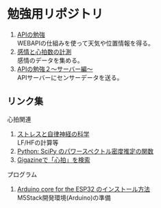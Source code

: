 # 勉強用リポジトリ

1. [APIの勉強](https://github.com/tanopanta/benkyooo/tree/master/api_benkyo)   
WEBAPIの仕組みを使って天気や位置情報を得る。
1. [感情と心拍数の計測](https://github.com/tanopanta/benkyooo/tree/master/hr_keisoku)   
感情のデータを集める。   
1. [APIの勉強２～サーバー編～](https://github.com/tanopanta/benkyooo/tree/master/api_server)   
APIサーバーにセンサーデータを送る。   

## リンク集
心拍関連   
1. [ストレスと自律神経の科学](http://hclab.sakura.ne.jp/index.html)   
LF/HFの計算等   
1. [Python: SciPy のパワースペクトル密度推定の関数](https://org-technology.com/posts/power-spectral-density.html)   
1. [Gigazineで「心拍」を検索](https://gigazine.net/search/results/6324e15c812a9d34ab8e95bb4a6e099c/)

プログラム   
1. [Arduino core for the ESP32 のインストール方法](https://www.mgo-tec.com/arduino-core-esp32-install)   
M5Stack開発環境(Arduino)の準備   
